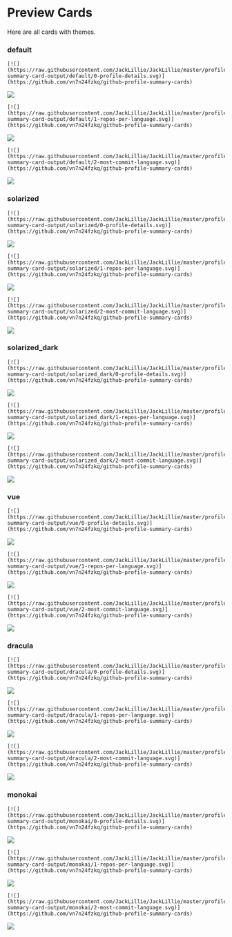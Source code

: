 
# Preview Cards

Here are all cards with themes.


### default


```
[![](https://raw.githubusercontent.com/JackLillie/JackLillie/master/profile-summary-card-output/default/0-profile-details.svg)](https://github.com/vn7n24fzkq/github-profile-summary-cards)
```
![](https://raw.githubusercontent.com/JackLillie/JackLillie/master/profile-summary-card-output/default/0-profile-details.svg)


```
[![](https://raw.githubusercontent.com/JackLillie/JackLillie/master/profile-summary-card-output/default/1-repos-per-language.svg)](https://github.com/vn7n24fzkq/github-profile-summary-cards)
```
![](https://raw.githubusercontent.com/JackLillie/JackLillie/master/profile-summary-card-output/default/1-repos-per-language.svg)


```
[![](https://raw.githubusercontent.com/JackLillie/JackLillie/master/profile-summary-card-output/default/2-most-commit-language.svg)](https://github.com/vn7n24fzkq/github-profile-summary-cards)
```
![](https://raw.githubusercontent.com/JackLillie/JackLillie/master/profile-summary-card-output/default/2-most-commit-language.svg)


### solarized


```
[![](https://raw.githubusercontent.com/JackLillie/JackLillie/master/profile-summary-card-output/solarized/0-profile-details.svg)](https://github.com/vn7n24fzkq/github-profile-summary-cards)
```
![](https://raw.githubusercontent.com/JackLillie/JackLillie/master/profile-summary-card-output/solarized/0-profile-details.svg)


```
[![](https://raw.githubusercontent.com/JackLillie/JackLillie/master/profile-summary-card-output/solarized/1-repos-per-language.svg)](https://github.com/vn7n24fzkq/github-profile-summary-cards)
```
![](https://raw.githubusercontent.com/JackLillie/JackLillie/master/profile-summary-card-output/solarized/1-repos-per-language.svg)


```
[![](https://raw.githubusercontent.com/JackLillie/JackLillie/master/profile-summary-card-output/solarized/2-most-commit-language.svg)](https://github.com/vn7n24fzkq/github-profile-summary-cards)
```
![](https://raw.githubusercontent.com/JackLillie/JackLillie/master/profile-summary-card-output/solarized/2-most-commit-language.svg)


### solarized_dark


```
[![](https://raw.githubusercontent.com/JackLillie/JackLillie/master/profile-summary-card-output/solarized_dark/0-profile-details.svg)](https://github.com/vn7n24fzkq/github-profile-summary-cards)
```
![](https://raw.githubusercontent.com/JackLillie/JackLillie/master/profile-summary-card-output/solarized_dark/0-profile-details.svg)


```
[![](https://raw.githubusercontent.com/JackLillie/JackLillie/master/profile-summary-card-output/solarized_dark/1-repos-per-language.svg)](https://github.com/vn7n24fzkq/github-profile-summary-cards)
```
![](https://raw.githubusercontent.com/JackLillie/JackLillie/master/profile-summary-card-output/solarized_dark/1-repos-per-language.svg)


```
[![](https://raw.githubusercontent.com/JackLillie/JackLillie/master/profile-summary-card-output/solarized_dark/2-most-commit-language.svg)](https://github.com/vn7n24fzkq/github-profile-summary-cards)
```
![](https://raw.githubusercontent.com/JackLillie/JackLillie/master/profile-summary-card-output/solarized_dark/2-most-commit-language.svg)


### vue


```
[![](https://raw.githubusercontent.com/JackLillie/JackLillie/master/profile-summary-card-output/vue/0-profile-details.svg)](https://github.com/vn7n24fzkq/github-profile-summary-cards)
```
![](https://raw.githubusercontent.com/JackLillie/JackLillie/master/profile-summary-card-output/vue/0-profile-details.svg)


```
[![](https://raw.githubusercontent.com/JackLillie/JackLillie/master/profile-summary-card-output/vue/1-repos-per-language.svg)](https://github.com/vn7n24fzkq/github-profile-summary-cards)
```
![](https://raw.githubusercontent.com/JackLillie/JackLillie/master/profile-summary-card-output/vue/1-repos-per-language.svg)


```
[![](https://raw.githubusercontent.com/JackLillie/JackLillie/master/profile-summary-card-output/vue/2-most-commit-language.svg)](https://github.com/vn7n24fzkq/github-profile-summary-cards)
```
![](https://raw.githubusercontent.com/JackLillie/JackLillie/master/profile-summary-card-output/vue/2-most-commit-language.svg)


### dracula


```
[![](https://raw.githubusercontent.com/JackLillie/JackLillie/master/profile-summary-card-output/dracula/0-profile-details.svg)](https://github.com/vn7n24fzkq/github-profile-summary-cards)
```
![](https://raw.githubusercontent.com/JackLillie/JackLillie/master/profile-summary-card-output/dracula/0-profile-details.svg)


```
[![](https://raw.githubusercontent.com/JackLillie/JackLillie/master/profile-summary-card-output/dracula/1-repos-per-language.svg)](https://github.com/vn7n24fzkq/github-profile-summary-cards)
```
![](https://raw.githubusercontent.com/JackLillie/JackLillie/master/profile-summary-card-output/dracula/1-repos-per-language.svg)


```
[![](https://raw.githubusercontent.com/JackLillie/JackLillie/master/profile-summary-card-output/dracula/2-most-commit-language.svg)](https://github.com/vn7n24fzkq/github-profile-summary-cards)
```
![](https://raw.githubusercontent.com/JackLillie/JackLillie/master/profile-summary-card-output/dracula/2-most-commit-language.svg)


### monokai


```
[![](https://raw.githubusercontent.com/JackLillie/JackLillie/master/profile-summary-card-output/monokai/0-profile-details.svg)](https://github.com/vn7n24fzkq/github-profile-summary-cards)
```
![](https://raw.githubusercontent.com/JackLillie/JackLillie/master/profile-summary-card-output/monokai/0-profile-details.svg)


```
[![](https://raw.githubusercontent.com/JackLillie/JackLillie/master/profile-summary-card-output/monokai/1-repos-per-language.svg)](https://github.com/vn7n24fzkq/github-profile-summary-cards)
```
![](https://raw.githubusercontent.com/JackLillie/JackLillie/master/profile-summary-card-output/monokai/1-repos-per-language.svg)


```
[![](https://raw.githubusercontent.com/JackLillie/JackLillie/master/profile-summary-card-output/monokai/2-most-commit-language.svg)](https://github.com/vn7n24fzkq/github-profile-summary-cards)
```
![](https://raw.githubusercontent.com/JackLillie/JackLillie/master/profile-summary-card-output/monokai/2-most-commit-language.svg)

